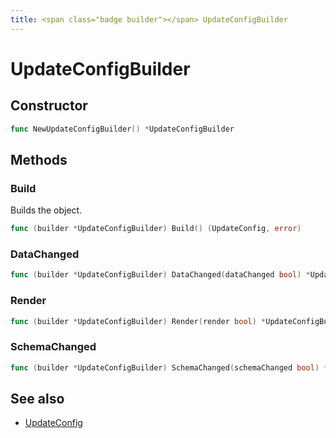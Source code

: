 ```yaml
---
title: <span class="badge builder"></span> UpdateConfigBuilder
---
```

# <span class="badge builder"></span> UpdateConfigBuilder

## Constructor

```go
func NewUpdateConfigBuilder() *UpdateConfigBuilder
```
## Methods

### <span class="badge object-method"></span> Build

Builds the object.

```go
func (builder *UpdateConfigBuilder) Build() (UpdateConfig, error)
```

### <span class="badge object-method"></span> DataChanged

```go
func (builder *UpdateConfigBuilder) DataChanged(dataChanged bool) *UpdateConfigBuilder
```

### <span class="badge object-method"></span> Render

```go
func (builder *UpdateConfigBuilder) Render(render bool) *UpdateConfigBuilder
```

### <span class="badge object-method"></span> SchemaChanged

```go
func (builder *UpdateConfigBuilder) SchemaChanged(schemaChanged bool) *UpdateConfigBuilder
```

## See also

 * <span class="badge object-type-struct"></span> [UpdateConfig](./object-UpdateConfig.md)
